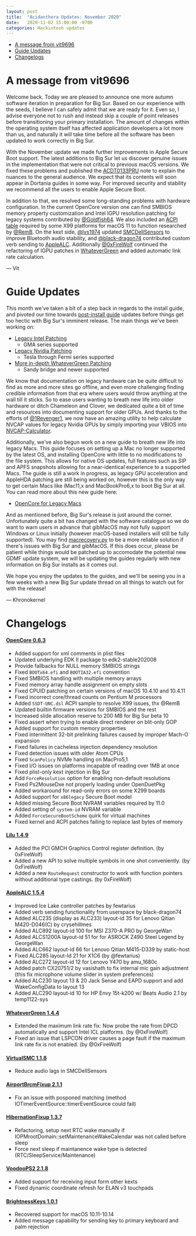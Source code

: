 ```yaml
---
layout: post
title:  "Acidanthera Updates: November 2020"
date:   2020-11-02 15:00:00 -0700
categories: Hackintosh updates
---
```


* [A message from vit9696](#a-message-from-vit9696)
* [Guide Updates](#guide-updates)
* [Changelogs](#changelogs)

# A message from vit9696

Welcome back. Today we are pleased to announce one more autumn software iteration in preparation for Big Sur. Based on our experience with the seeds, I believe I can safely admit that we are ready for it. Even so, I advise everyone not to rush and instead skip a couple of point releases before transitioning your primary installation. The amount of changes within the operating system itself has affected application developers a lot more than us, and naturally it will take time before all the software has been updated to work correctly in Big Sur.

With the November update we made further improvements in Apple Secure Boot support. The latest additions to Big Sur let us discover genuine issues in the implementation that were not critical to previous macOS versions. We fixed these problems and published the [ACDT0133PRU](https://github.com/acidanthera/bugtracker/blob/master/DOCUMENTS.md) note to explain the nuances to the general audience. We expect that its contents will soon appear in Dortania guides in some way. For improved security and stability we recommend all the users to enable Apple Secure Boot.

In addition to that, we resolved some long-standing problems with hardware configuration. In the current OpenCore version one can find SMBIOS memory property customization and Intel IGPU resolution patching for legacy systems contributed by [@Goldfish64](https://github.com/Goldfish64). We also included an [ACPI table](https://github.com/acidanthera/OpenCorePkg/blob/master/Docs/AcpiSamples/SSDT-UNC.dsl) required by some X99 platforms for macOS 11 to function researched by [@RemB](https://github.com/remb). On the kext side, [@lvs1974](https://github.com/lvs1974) updated [SMCDellSensors](https://github.com/acidanthera/VirtualSMC) to improve Bluetooth audio stability, and [@black-dragon74](https://github.com/black-dragon74) contributed custom verb sending to [AppleALC](https://github.com/acidanthera/AppleALC/releases). Additionally [@0xFireWolf](https://github.com/0xFireWolf) continued the refactoring of IGPU patches in [WhateverGreen](WhateverGreen) and added automatic link rate calculation.

— Vit

# Guide Updates

This month we've taken a bit of a step back in regards to the install guide, and pivoted our time towards [post-install guide](https://dortania.github.io/OpenCore-Post-Install/) updates before things get too hectic with Big Sur's imminent release. The main things we've been working on:

* [Legacy Intel Patching](https://dortania.github.io/OpenCore-Post-Install/gpu-patching/legacy-intel/)
  * GMA series supported
* [Legacy Nvidia Patching](https://dortania.github.io/OpenCore-Post-Install/gpu-patching/nvidia-patching/)
  * Tesla through Fermi series supported
* [More in-depth WhateverGreen Patching](https://dortania.github.io/OpenCore-Post-Install/gpu-patching/intel-patching/)
  * Sandy bridge and newer supported
  
We know that documentation on legacy hardware can be quite difficult to find as more and more sites go offline, and even more challenging finding credible information from that era where users would throw anything at the wall till it sticks. So to ease users wanting to breath new life into older hardware or ditch Chameleon and Clover, we dedicated quite a bit of time and resources into documenting support for older GPUs. And thanks to the efforts of [@1Revenger1](https://github.com/1Revenger1/), we now have an amazing utility to help calculate NVCAP values for legacy Nvidia GPUs by simply importing your VBIOS into [NVCAP-Calculator](https://github.com/1Revenger1/NVCAP-Calculator).

Additionally, we've also begun work on a new guide to breath new life into legacy Macs. This guide focuses on setting up a Mac no longer supported by the latest OS, and installing OpenCore with little to no modifications to the file system. This allows for native OS updates, full features such as SIP and APFS snapshots allowing for a near-identical experience to a supported Macs. The guide is still a work in progress, as legacy GPU acceleration and AppleHDA patching are still being worked on, however this is the only way to get certain Macs like iMac11,x and MacBookPro6,x to boot Big Sur at all. You can read more about this new guide here:

* [OpenCore for Legacy Macs](https://dortania.github.io/OpenCore-For-Legacy-Macs/)

And as mentioned before, Big Sur's release is just around the corner. Unfortunately quite a bit has changed with the software catalogue so we do want to warn users in advance that gibMacOS may not fully support Windows or Linux initially (however macOS-based installers will still be fully supported). You may find [macrecovery.py](https://github.com/acidanthera/OpenCorePkg/tree/master/Utilities/macrecovery) to be a more reliable solution if there's issues with Big Sur and gibMacOS. If this does occur, please be patient while things would be patched up to accomodate the potential new GDMF update system, we will be updating the guides regularly with new information on Big Sur installs as it comes out.

We hope you enjoy the updates to the guides, and we'll be seeing you in a few weeks with a new Big Sur update thread on all things to watch out for with the release!

— Khronokernel

# Changelogs

#### [OpenCore 0.6.3](https://github.com/acidanthera/OpenCorePkg/releases)

- Added support for xml comments in plist files
- Updated underlying EDK II package to edk2-stable202008
- Provide fallbacks for NULL memory SMBIOS strings
- Fixed `BOOTx64.efi` and `BOOTIA32.efi` convention
- Fixed SMBIOS handling with multiple memory arrays
- Fixed memory array handle assignment on empty slots
- Fixed CPUID patching on certain versions of macOS 10.4.10 and 10.4.11
- Fixed incorrect core/thread counts on Pentium M processors
- Added `SSDT-UNC.dsl` ACPI sample to resolve X99 issues, thx @RemB
- Updated builtin firmware versions for SMBIOS and the rest
- Increased slide allocation reserve to 200 MB for Big Sur beta 10
- Fixed assert when trying to enable direct renderer on blit-only GOP
- Added support for custom memory properties
- Fixed intermittent 32-bit prelinking failures caused by improper Mach-O expansion
- Fixed failures in cacheless injection dependency resolution
- Fixed detection issues with older Atom CPUs
- Fixed `ScanPolicy` NVMe handling on MacPro5,1
- Fixed I/O issues on platforms incapable of reading over 1MB at once
- Fixed plist-only kext injection in Big Sur
- Add `ForceResolution` option for enabling non-default resolutions
- Fixed Ps2MouseDxe not properly loading under OpenDuetPkg
- Added workaround for read-only errors on some X299 boards
- Added support for `x86legacy` Secure Boot model
- Added missing Secure Boot NVRAM variables required by 11.0
- Added setting of `system-id` NVRAM variable
- Added `ForceSecureBootScheme` quirk for virtual machines
- Fixed kernel and ACPI patches failing to replace last bytes of memory

#### [Lilu 1.4.9](https://github.com/acidanthera/Lilu/releases)

- Added the PCI GMCH Graphics Control register definition. (by 0xFireWolf)
- Added a new API to solve multiple symbols in one shot conveniently. (by 0xFireWolf)
- Added a new `RouteRequest` constructor to work with function pointers without additional type castings. (by 0xFireWolf)

#### [AppleALC 1.5.4](https://github.com/acidanthera/AppleALC/releases)

- Improved Ice Lake controller patches by fewtarius
- Added verb sending functionality from userspace by black-dragon74
- Added ALC235 (display as ALC233) layout-id 35 for Lenovo Qitian M420-D046(C) by crysehillmes
- Added ALC892 layout-id 100 for MSI Z370-A PRO by GeorgeWan
- Added ALCS1200A layout-id 51 for for ASROCK Z490 Steel Legend by GeorgeWan
- Added ALC662 layout-id 66 for Lenovo Qitian M415-D339 by static-host
- Fixed ALC285 layout-Id 21 for X1C6 (by @fewtarius)
- Added ALC272 layout-id 12 for Lenovo Y470 by amu_1680c
- Added patch CX20751/2 by vasishath to fix internal mic gain adjustment (this fix microphone volume slider in system preferences)
- Added ALC230 layout 13 & 20 Jack Sense and EAPD support and add WakeConfigData to layout 13
- Added ALC290 layout-id 10 for HP Envy 15t-k200 w/ Beats Audio 2.1 by temp1122-sys

#### [WhateverGreen 1.4.4](https://github.com/acidanthera/WhateverGreen/releases)

- Extended the maximum link rate fix: Now probe the rate from DPCD automatically and support Intel ICL platforms. (by @0xFireWolf)
- Fixed an issue that LSPCON driver causes a page fault if the maximum link rate fix is not enabled. (by @0xFireWolf)

#### [VirtualSMC 1.1.8](https://github.com/acidanthera/VirtualSMC/releases)

- Reduce audio lags in SMCDellSensors
 
#### [AirportBrcmFixup 2.1.1](https://github.com/acidanthera/AirportBrcmFixup/releases)

- Fix an issue with posponed matching (method IOTimerEventSource::timerEventSource could fail)

#### [HibernationFixup 1.3.7](https://github.com/acidanthera/HibernationFixup/releases)

- Refactoring, setup next RTC wake manually if IOPMrootDomain::setMaintenanceWakeCalendar was not called before sleep
- Force next sleep if maintanence wake type is detected (RTC/SleepService/Maintenance)

#### [VoodooPS2 2.1.8](https://github.com/acidanthera/VoodooPS2/releases)

- Added support for receiving input form other kexts
- Fixed dynamic coordinate refresh for ELAN v3 touchpads

#### [BrightnessKeys 1.0.1](https://github.com/acidanthera/BrightnessKeys/releases)

- Recovered support for macOS 10.11-10.14
- Added message capability for sending key to primary keyboard and palm rejection
